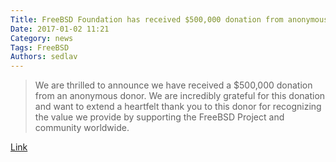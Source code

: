 ```yaml
---
Title: FreeBSD Foundation has received $500,000 donation from anonymous donor!
Date: 2017-01-02 11:21
Category: news
Tags: FreeBSD
Authors: sedlav
---
```


> We are thrilled to announce we have received a $500,000 donation from an anonymous donor. We are incredibly grateful for this donation and want to extend a heartfelt thank you to this donor for recognizing the value we provide by supporting the FreeBSD Project and community worldwide.

[Link](https://www.freebsdfoundation.org/blog/freebsd-foundation-announces-new-uranium-level-donation/)
